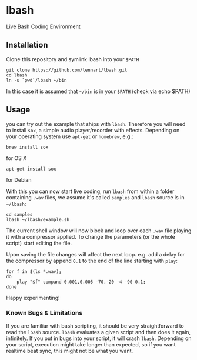 # lbash
Live Bash Coding Environment

## Installation

Clone this repository and symlink lbash into your `$PATH`
```shell
git clone https://github.com/lennart/lbash.git
cd lbash
ln -s `pwd`/lbash ~/bin
```
In this case it is assumed that `~/bin` is in your `$PATH` (check via echo $PATH)

## Usage

you can try out the example that ships with `lbash`. Therefore you will need to install `sox`, a simple audio player/recorder with effects. Depending on your operating system use `apt-get` or `homebrew`, e.g.:

```shell
brew install sox
```
for OS X

```shell
apt-get install sox
```
for Debian

With this you can now start live coding, run `lbash` from within a folder containing `.wav` files, we assume it's called `samples` and `lbash` source is in `~/lbash`:

```shell
cd samples
lbash ~/lbash/example.sh
```

The current shell window will now block and loop over each `.wav` file playing it with a compressor applied.
To change the parameters (or the whole script) start editing the file.

Upon saving the file changes will affect the next loop. e.g. add a delay for the compressor by append `0.1` to the end of the line starting with `play`:

```shell
for f in $(ls *.wav);
do
    play "$f" compand 0.001,0.005 -70,-20 -4 -90 0.1;
done
```

Happy experimenting!

### Known Bugs & Limitations

If you are familiar with bash scripting, it should be very straightforward to read the `lbash` source. `lbash` evaluates a given script and then does it again, infinitely.
If you put in bugs into your script, it will crash `lbash`. Depending on your script, execution might take longer than expected, so if you want realtime beat sync, this might not be what you want.


